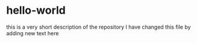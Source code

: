 # hello-world
this is a very short description of the repository
I have changed this file by adding new text here
